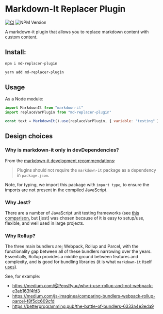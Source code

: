 # Markdown-It Replacer Plugin
[![CI](https://github.com/brenoepics/md-replacer-plugin/actions/workflows/ci.yml/badge.svg)](https://github.com/brenoepics/md-replacer-plugin/actions/workflows/ci.yml)
![NPM Version](https://img.shields.io/npm/v/md-replacer-plugin)

A markdown-it plugin that allows you to replace markdown content with custom content.


## Install:


```bash
npm i md-replacer-plugin
```

```bash
yarn add md-replacer-plugin
```

## Usage

As a Node module:

```javascript
import MarkdownIt from "markdown-it"
import replaceVarPlugin from "md-replacer-plugin"

const text = MarkdownIt().use(replaceVarPlugin, { variable: "testing" }).render("variable")
```

## Design choices

### Why is markdown-it only in devDependencies?

From the [markdown-it development recommendations](https://github.com/markdown-it/markdown-it/blob/master/docs/development.md):

> Plugins should not require the `markdown-it` package as a dependency in `package.json`.

Note, for typing, we import this package with `import type`, to ensure the imports are not present in the compiled JavaScript.

### Why Jest?

There are a number of JavaScript unit testing frameworks (see [this comparison](https://raygun.com/blog/javascript-unit-testing-frameworks/), but [jest] was chosen because of it is easy to setup/use, flexible, and well used in large projects.

### Why Rollup?

The three main bundlers are; Webpack, Rollup and Parcel, with the functionality gap between all of these bundlers narrowing over the years.
Essentially, Rollup provides a middle ground between features and complexity, and is good for bundling libraries (it is what `markdown-it` itself [uses](https://github.com/markdown-it/markdown-it/blob/064d602c6890715277978af810a903ab014efc73/support/rollup.config.js)).

See, for example:

- <https://medium.com/@PepsRyuu/why-i-use-rollup-and-not-webpack-e3ab163f4fd3>
- <https://medium.com/js-imaginea/comparing-bundlers-webpack-rollup-parcel-f8f5dc609cfd>
- <https://betterprogramming.pub/the-battle-of-bundlers-6333a4e3eda9>
